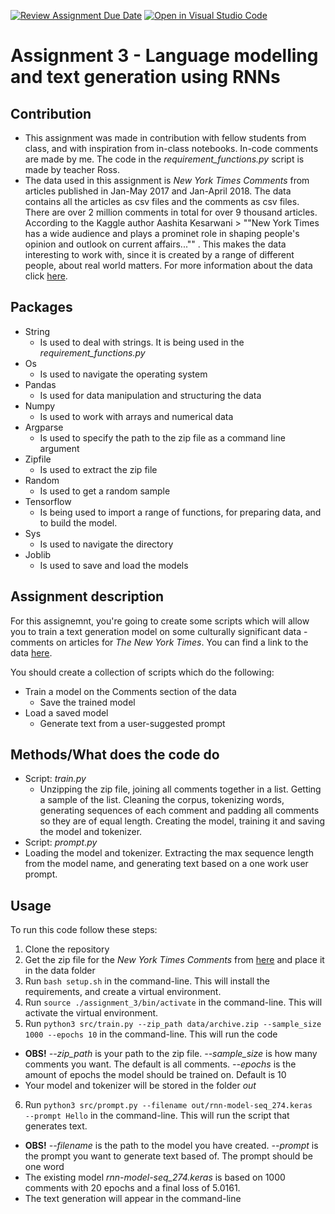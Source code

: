 [![Review Assignment Due Date](https://classroom.github.com/assets/deadline-readme-button-8d59dc4de5201274e310e4c54b9627a8934c3b88527886e3b421487c677d23eb.svg)](https://classroom.github.com/a/5f7lMH9Y)
[![Open in Visual Studio Code](https://classroom.github.com/assets/open-in-vscode-c66648af7eb3fe8bc4f294546bfd86ef473780cde1dea487d3c4ff354943c9ae.svg)](https://classroom.github.com/online_ide?assignment_repo_id=10587647&assignment_repo_type=AssignmentRepo)
# Assignment 3 - Language modelling and text generation using RNNs

## Contribution
- This assignment was made in contribution with fellow students from class, and with inspiration from in-class notebooks. In-code comments are made by me. The code in the *requirement_functions.py* script is made by teacher Ross.
- The data used in this assignment is *New York Times Comments* from articles published in Jan-May 2017 and Jan-April 2018. The data contains all the articles as csv files and the comments as csv files. There are over 2 million comments in total for over 9 thousand articles. According to the Kaggle author Aashita Kesarwani > ""New York Times has a wide audience and plays a prominet role in shaping people's opinion and outlook on current affairs..."" . This makes the data interesting to work with, since it is created by a range of different people, about real world matters. For more information about the data click [here](https://www.kaggle.com/datasets/aashita/nyt-comments).

## Packages
- String
  - Is used to deal with strings. It is being used in the *requirement_functions.py*
- Os
  - Is used to navigate the operating system
- Pandas
  - Is used for data manipulation and structuring the data
- Numpy 
  - Is used to work with arrays and numerical data
- Argparse 
  - Is used to specify the path to the zip file as a command line argument
- Zipfile
  - Is used to extract the zip file
- Random
  - Is used to get a random sample
- Tensorflow
  - Is being used to import a range of functions, for preparing data, and to build the model.
- Sys
  - Is used to navigate the directory
- Joblib
  - Is used to save and load the models
  
## Assignment description 
For this assignemnt, you're going to create some scripts which will allow you to train a text generation model on some culturally significant data - comments on articles for *The New York Times*. You can find a link to the data [here](https://www.kaggle.com/datasets/aashita/nyt-comments).

You should create a collection of scripts which do the following:

- Train a model on the Comments section of the data
  - Save the trained model
- Load a saved model
  - Generate text from a user-suggested prompt

## Methods/What does the code do
- Script: *train.py*
  - Unzipping the zip file, joining all comments together in a list. Getting a sample of the list. Cleaning the corpus, tokenizing words, generating sequences of each comment and padding all comments so they are of equal length. Creating the model, training it and saving the model and tokenizer.
 - Script: *prompt.py*
  - Loading the model and tokenizer. Extracting the max sequence length from the model name, and generating text based on a one work user prompt.
 
## Usage 
To run this code follow these steps:
1. Clone the repository 
2. Get the zip file for the *New York Times Comments* from [here](https://www.kaggle.com/datasets/aashita/nyt-comments) and place it in the data folder
3. Run ```bash setup.sh``` in the command-line. This will install the requirements, and create a virtual environment. 
4. Run ```source ./assignment_3/bin/activate``` in the command-line. This will activate the virtual environment.
5. Run ```python3 src/train.py --zip_path data/archive.zip --sample_size 1000 --epochs 10``` in the command-line. This will run the code 
  - __OBS!__ *--zip_path* is your path to the zip file. *--sample_size* is how many comments you want. The default is all comments. *--epochs* is the amount of epochs the model should be trained on. Default is 10
  - Your model and tokenizer will be stored in the folder *out*
6. Run ```python3 src/prompt.py --filename out/rnn-model-seq_274.keras  --prompt Hello``` in the command-line. This will run the script that generates text.
  - __OBS!__ *--filename* is the path to the model you have created. *--prompt* is the prompt you want to generate text based of. The prompt should be one word
  - The existing model *rnn-model-seq_274.keras* is based on 1000 comments with 20 epochs and a final loss of 5.0161.
  - The text generation will appear in the command-line
